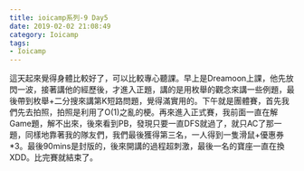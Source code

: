 ```yaml
---
title: ioicamp系列-9 Day5
date: 2019-02-02 21:08:49
category: Ioicamp
tags:
- Ioicamp
---
```

這天起來覺得身體比較好了，可以比較專心聽課。早上是Dreamoon上課，他先放閃一波，接著講他的經歷後，才進入正題，講的是用枚舉的觀念來講一些例題，最後帶到枚舉+二分搜來講第K短路問題，覺得滿實用的。下午就是團體賽，首先我們先去拍照，拍照是利用了O(1)之亂的梗。再來進入正式賽，我前面一直在解Game題，解不出來，後來看到PB，發現只要一直DFS就過了，就只AC了那一題，同樣地靠著我的隊友們，我們最後獲得第三名，一人得到一隻滑鼠+優惠券*3。最後90mins是封版的，後來開講的過程超刺激，最後一名的寶座一直在換XDD。比完賽就結束了。